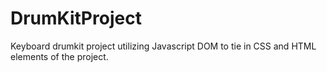 # DrumKitProject

Keyboard drumkit project utilizing Javascript DOM to tie in CSS and HTML elements of the project.
